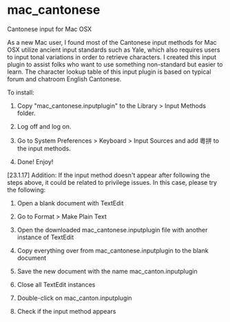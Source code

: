 # mac_cantonese
Cantonese input for Mac OSX

As a new Mac user, I found most of the Cantonese input methods for Mac OSX utilize ancient input standards such as Yale, which also requires users to input tonal variations in order to retrieve characters. I created this input plugin to assist folks who want to use something non-standard but easier to learn. The character lookup table of this input plugin is based on typical forum and chatroom English Cantonese.

To install:

1) Copy "mac_cantonese.inputplugin" to the Library > Input Methods folder.

2) Log off and log on.

3) Go to System Preferences > Keyboard > Input Sources and add 粵拼 to the input methods.

4) Done! Enjoy!

[23.1.17] Addition:
If the input method doesn't appear after following the steps above, it could be related to privilege issues. In this case, please try the following:

1) Open a blank document with TextEdit
 
2) Go to Format > Make Plain Text
 
3) Open the downloaded mac_cantonese.inputplugin file with another instance of TextEdit
 
4) Copy everything over from mac_cantonese.inputplugin to the blank document

5) Save the new document with the name mac_canton.inputplugin

6) Close all TextEdit instances

7) Double-click on mac_canton.inputplugin

8) Check if the input method appears

